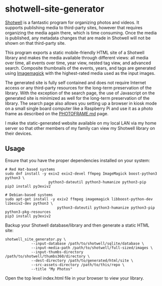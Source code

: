 # shotwell-site-generator

[Shotwell](https://wiki.gnome.org/Apps/Shotwell) is a fantastic program for organizing photos
and videos. It supports publishing media to third-party sites, however that requires
organizing the media again there, which is time consuming. Once the media is published, any
metadata changes that are made in Shotwell will not be shown on that third-party site.

This program exports a static mobile-friendly HTML site of a Shotwell library and makes the
media available through different views: all media over time, all events over time, year view,
nested tag view, and advanced search. Composite thumbnails of the events, years, and tags are
generated using [Imagemagick](https://imagemagick.org/index.php) with the highest-rated media
used as the input images.

The generated site is fully self contained and does not require Internet access or any
third-party resources for the long-term preservation of the library. With the exception of the
search page, the use of Javascript on the generated site is minimized as well for the long-term
preservation of the library. The search page also allows you setting up a browser in kiosk mode
on a small single board computer like a Raspberry Pi and use it as a photo frame as described
on the [PHOTOFRAME.md](PHOTOFRAME.md) page.

I make the static-generated website available on my local LAN via my home server so that other
members of my family can view my Shotwell library on their devices. 

## Usage

Ensure that you have the proper dependencies installed on your system:

    # Red Hat-based systems
    sudo dnf install -y exiv2 exiv2-devel ffmpeg ImageMagick boost-python3 python3 \
                        python3-dateutil python3-humanize python3-pip
    pip3 install py3exiv2

    # Debian-based systems
    sudo apt-get install -y exiv2 ffmpeg imagemagick libboost-python-dev libexiv2-dev python3 \
                            python3-dateutil python3-humanize python3-pip python3-pkg-resources
    pip3 install py3exiv2
    
Backup your Shotwell database/library and then generate a static HTML site:

    shotwell_site_generator.py \
                --input-database /path/to/shotwell/sqlite/database \
                --input-media-path /path/to/shotwell/full-sized/images \
                --input-thumbs-directory /path/to/shotwell/thumbs360/directory \
                --dest-directory /path/to/generated/html/site \
                --src-assets-directory /path/to/this/repo \
                --title "My Photos"

Open the top level index.html file in your browser to view your library.
